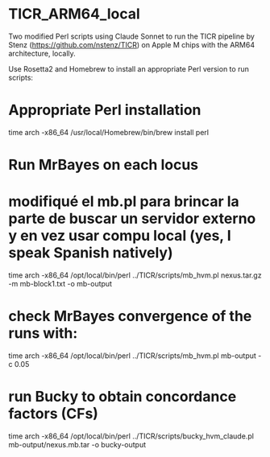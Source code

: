 # TICR_ARM64_local
Two modified Perl scripts using Claude Sonnet to run the TICR pipeline by Stenz (https://github.com/nstenz/TICR) on Apple M chips with the ARM64 architecture, locally.

Use Rosetta2 and Homebrew to install an appropriate Perl version to run scripts:

# Appropriate Perl installation
time arch -x86_64 /usr/local/Homebrew/bin/brew install perl

# Run MrBayes on each locus
# modifiqué el mb.pl para brincar la parte de buscar un servidor externo y en vez usar compu local (yes, I speak Spanish natively)
time arch -x86_64 /opt/local/bin/perl ../TICR/scripts/mb_hvm.pl nexus.tar.gz -m mb-block1.txt -o mb-output

# check MrBayes convergence of the runs with:
time arch -x86_64 /opt/local/bin/perl ../TICR/scripts/mb_hvm.pl mb-output -c 0.05

# run Bucky to obtain concordance factors (CFs)
time arch -x86_64 /opt/local/bin/perl ../TICR/scripts/bucky_hvm_claude.pl mb-output/nexus.mb.tar -o bucky-output

